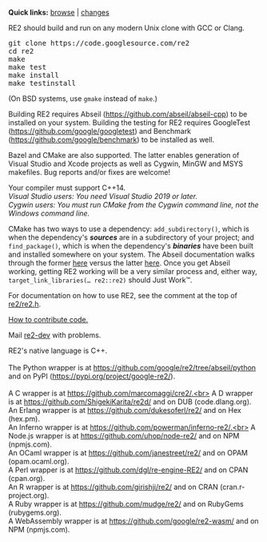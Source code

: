 <b>Quick links:</b> <a href='https://github.com/google/re2'>browse</a> | <a href='https://github.com/google/re2/commits/main'>changes</a>

RE2 should build and run on any modern Unix clone with GCC or Clang.

<pre>
git clone https://code.googlesource.com/re2
cd re2
make
make test
make install
make testinstall
</pre>
(On BSD systems, use `gmake` instead of `make`.)

Building RE2 requires Abseil (https://github.com/abseil/abseil-cpp) to be installed on your system. Building the testing for RE2 requires GoogleTest (https://github.com/google/googletest) and Benchmark (https://github.com/google/benchmark) to be installed as well.

Bazel and CMake are also supported. The latter enables generation of Visual Studio and Xcode projects as well as Cygwin, MinGW and MSYS makefiles. Bug reports and/or fixes are welcome!

Your compiler must support C++14.<br>
_Visual Studio users: You need Visual Studio 2019 or later._<br>
_Cygwin users: You must run CMake from the Cygwin command line, not the Windows command line._<br>

CMake has two ways to use a dependency: `add_subdirectory()`, which is when the dependency's **_sources_** are in a subdirectory of your project; and `find_package()`, which is when the dependency's **_binaries_** have been built and installed somewhere on your system. The Abseil documentation walks through the former [here](https://abseil.io/docs/cpp/quickstart-cmake) versus the latter [here](https://abseil.io/docs/cpp/tools/cmake-installs). Once you get Abseil working, getting RE2 working will be a very similar process and, either way, `target_link_libraries(… re2::re2)` should Just Work™.

For documentation on how to use RE2, see the comment at the top of <a href='https://github.com/google/re2/blob/main/re2/re2.h'>re2/re2.h</a>.

[How to contribute code.](Contribute)

Mail [re2-dev](https://groups.google.com/group/re2-dev) with problems.

RE2's native language is C++.<br>
<br>
The Python wrapper is at https://github.com/google/re2/tree/abseil/python<br>
and on PyPI (https://pypi.org/project/google-re2/).<br>
<br>
A C wrapper is at https://github.com/marcomaggi/cre2/.<br>
A D wrapper is at https://github.com/ShigekiKarita/re2d/ and on DUB (code.dlang.org).<br>
An Erlang wrapper is at https://github.com/dukesoferl/re2/ and on Hex (hex.pm).<br>
An Inferno wrapper is at https://github.com/powerman/inferno-re2/.<br>
A Node.js wrapper is at https://github.com/uhop/node-re2/ and on NPM (npmjs.com).<br>
An OCaml wrapper is at https://github.com/janestreet/re2/ and on OPAM (opam.ocaml.org).<br>
A Perl wrapper is at https://github.com/dgl/re-engine-RE2/ and on CPAN (cpan.org).<br>
An R wrapper is at https://github.com/girishji/re2/ and on CRAN (cran.r-project.org).<br>
A Ruby wrapper is at https://github.com/mudge/re2/ and on RubyGems (rubygems.org).<br>
A WebAssembly wrapper is at https://github.com/google/re2-wasm/ and on NPM (npmjs.com).<br>
